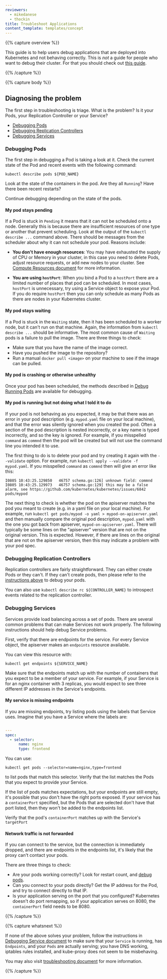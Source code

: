 ```yaml
---
reviewers:
  - mikedanese
  - thockin
title: Troubleshoot Applications
content_template: templates/concept
---
```


{{% capture overview %}}

This guide is to help users debug applications that are deployed into Kubernetes
and not behaving correctly. This is _not_ a guide for people who want to debug
their cluster. For that you should check out
[this guide](/docs/admin/cluster-troubleshooting).

{{% /capture %}}

{{% capture body %}}

## Diagnosing the problem

The first step in troubleshooting is triage. What is the problem? Is it your
Pods, your Replication Controller or your Service?

- [Debugging Pods](#debugging-pods)
- [Debugging Replication Controllers](#debugging-replication-controllers)
- [Debugging Services](#debugging-services)

### Debugging Pods

The first step in debugging a Pod is taking a look at it. Check the current
state of the Pod and recent events with the following command:

```shell
kubectl describe pods ${POD_NAME}
```

Look at the state of the containers in the pod. Are they all `Running`? Have
there been recent restarts?

Continue debugging depending on the state of the pods.

#### My pod stays pending

If a Pod is stuck in `Pending` it means that it can not be scheduled onto a
node. Generally this is because there are insufficient resources of one type or
another that prevent scheduling. Look at the output of the
`kubectl describe ...` command above. There should be messages from the
scheduler about why it can not schedule your pod. Reasons include:

- **You don't have enough resources**: You may have exhausted the supply of CPU
  or Memory in your cluster, in this case you need to delete Pods, adjust
  resource requests, or add new nodes to your cluster. See
  [Compute Resources document](/docs/user-guide/compute-resources/#my-pods-are-pending-with-event-message-failedscheduling)
  for more information.

- **You are using `hostPort`**: When you bind a Pod to a `hostPort` there are a
  limited number of places that pod can be scheduled. In most cases, `hostPort`
  is unnecessary, try using a Service object to expose your Pod. If you do
  require `hostPort` then you can only schedule as many Pods as there are nodes
  in your Kubernetes cluster.

#### My pod stays waiting

If a Pod is stuck in the `Waiting` state, then it has been scheduled to a worker
node, but it can't run on that machine. Again, the information from
`kubectl describe ...` should be informative. The most common cause of `Waiting`
pods is a failure to pull the image. There are three things to check:

- Make sure that you have the name of the image correct.
- Have you pushed the image to the repository?
- Run a manual `docker pull <image>` on your machine to see if the image can be
  pulled.

#### My pod is crashing or otherwise unhealthy

Once your pod has been scheduled, the methods described in
[Debug Running Pods](/docs/tasks/debug-application-cluster/debug-running-pods/)
are available for debugging.

#### My pod is running but not doing what I told it to do

If your pod is not behaving as you expected, it may be that there was an error
in your pod description (e.g. `mypod.yaml` file on your local machine), and that
the error was silently ignored when you created the pod. Often a section of the
pod description is nested incorrectly, or a key name is typed incorrectly, and
so the key is ignored. For example, if you misspelled `command` as `commnd` then
the pod will be created but will not use the command line you intended it to
use.

The first thing to do is to delete your pod and try creating it again with the
`--validate` option. For example, run `kubectl apply --validate -f mypod.yaml`.
If you misspelled `command` as `commnd` then will give an error like this:

```shell
I0805 10:43:25.129850   46757 schema.go:126] unknown field: commnd
I0805 10:43:25.129973   46757 schema.go:129] this may be a false alarm, see https://github.com/kubernetes/kubernetes/issues/6842
pods/mypod
```

<!-- TODO: Now that #11914 is merged, this advice may need to be updated -->

The next thing to check is whether the pod on the apiserver matches the pod you
meant to create (e.g. in a yaml file on your local machine). For example, run
`kubectl get pods/mypod -o yaml > mypod-on-apiserver.yaml` and then manually
compare the original pod description, `mypod.yaml` with the one you got back
from apiserver, `mypod-on-apiserver.yaml`. There will typically be some lines on
the "apiserver" version that are not on the original version. This is expected.
However, if there are lines on the original that are not on the apiserver
version, then this may indicate a problem with your pod spec.

### Debugging Replication Controllers

Replication controllers are fairly straightforward. They can either create Pods
or they can't. If they can't create pods, then please refer to the
[instructions above](#debugging-pods) to debug your pods.

You can also use `kubectl describe rc ${CONTROLLER_NAME}` to introspect events
related to the replication controller.

### Debugging Services

Services provide load balancing across a set of pods. There are several common
problems that can make Services not work properly. The following instructions
should help debug Service problems.

First, verify that there are endpoints for the service. For every Service
object, the apiserver makes an `endpoints` resource available.

You can view this resource with:

```shell
kubectl get endpoints ${SERVICE_NAME}
```

Make sure that the endpoints match up with the number of containers that you
expect to be a member of your service. For example, if your Service is for an
nginx container with 3 replicas, you would expect to see three different IP
addresses in the Service's endpoints.

#### My service is missing endpoints

If you are missing endpoints, try listing pods using the labels that Service
uses. Imagine that you have a Service where the labels are:

```yaml

---
spec:
  - selector:
      name: nginx
      type: frontend
```

You can use:

```shell
kubectl get pods --selector=name=nginx,type=frontend
```

to list pods that match this selector. Verify that the list matches the Pods
that you expect to provide your Service.

If the list of pods matches expectations, but your endpoints are still empty,
it's possible that you don't have the right ports exposed. If your service has a
`containerPort` specified, but the Pods that are selected don't have that port
listed, then they won't be added to the endpoints list.

Verify that the pod's `containerPort` matches up with the Service's `targetPort`

#### Network traffic is not forwarded

If you can connect to the service, but the connection is immediately dropped,
and there are endpoints in the endpoints list, it's likely that the proxy can't
contact your pods.

There are three things to check:

- Are your pods working correctly? Look for restart count, and
  [debug pods](#debugging-pods).
- Can you connect to your pods directly? Get the IP address for the Pod, and try
  to connect directly to that IP.
- Is your application serving on the port that you configured? Kubernetes
  doesn't do port remapping, so if your application serves on 8080, the
  `containerPort` field needs to be 8080.

{{% /capture %}}

{{% capture whatsnext %}}

If none of the above solves your problem, follow the instructions in
[Debugging Service document](/docs/user-guide/debugging-services) to make sure
that your `Service` is running, has `Endpoints`, and your `Pods` are actually
serving; you have DNS working, iptables rules installed, and kube-proxy does not
seem to be misbehaving.

You may also visit [troubleshooting document](/docs/troubleshooting/) for more
information.

{{% /capture %}}
